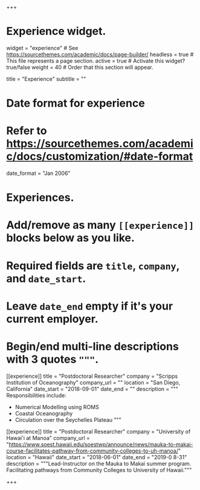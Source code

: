 +++
# Experience widget.
widget = "experience"  # See https://sourcethemes.com/academic/docs/page-builder/
headless = true  # This file represents a page section.
active = true  # Activate this widget? true/false
weight = 40  # Order that this section will appear.

title = "Experience"
subtitle = ""

# Date format for experience
#   Refer to https://sourcethemes.com/academic/docs/customization/#date-format
date_format = "Jan 2006"

# Experiences.
#   Add/remove as many `[[experience]]` blocks below as you like.
#   Required fields are `title`, `company`, and `date_start`.
#   Leave `date_end` empty if it's your current employer.
#   Begin/end multi-line descriptions with 3 quotes `"""`.
[[experience]]
  title = "Postdoctoral Researcher"
  company = "Scripps Institution of Oceanography"
  company_url = ""
  location = "San Diego, California"
  date_start = "2018-09-01"
  date_end = ""
  description = """
  Responsibilities include:
  
  * Numerical Modelling using ROMS
  * Coastal Oceanography
  * Circulation over the Seychelles Plateau
  """

[[experience]]
  title = "Postdoctoral Researcher"
  company = "University of Hawai'i at Manoa"
  company_url = "https://www.soest.hawaii.edu/soestwp/announce/news/mauka-to-makai-course-facilitates-pathway-from-community-colleges-to-uh-manoa/"
  location = "Hawaii"
  date_start = "2018-06-01"
  date_end = "2019-0 8-31"
  description = """Lead-Instructor on the Mauka to Makai summer program. Facilitating pathways from Community Colleges to University of Hawaii."""

+++

